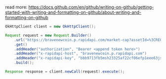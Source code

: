 read more:
https://docs.github.com/en/github/writing-on-github/getting-started-with-writing-and-formatting-on-github/about-writing-and-formatting-on-github


``` Java
OkHttpClient client = new OkHttpClient();

Request request = new Request.Builder()
	.url("https://bravenewcoin.p.rapidapi.com/market-cap?assetId=%3CREQUIRED%3E")
	.get()
	.addHeader("authorization", "Bearer <append token here>")
	.addHeader("x-rapidapi-host", "bravenewcoin.p.rapidapi.com")
	.addHeader("x-rapidapi-key", "bbb9713fb5msh23325af22cf06efp1eee63jsn0222de296865")
	.build();

Response response = client.newCall(request).execute();
